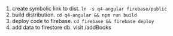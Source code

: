 1. create symbolic link to dist. `ln -s q4-angular firebase/public`
2. build distribution. `cd q4-angular && npm run build`
3. deploy code to firebase. `cd firebase && firebase deploy`
4. add data to firestore db. visit /addBooks 
